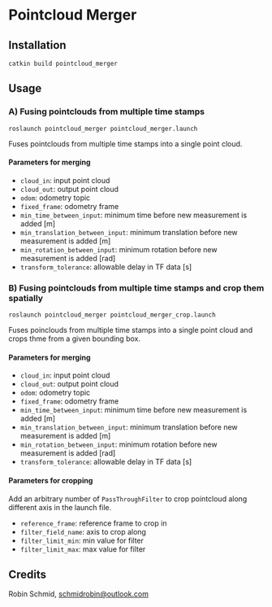# Pointcloud Merger

## Installation
``
catkin build pointcloud_merger
``

## Usage

### A) Fusing pointclouds from multiple time stamps
``
roslaunch pointcloud_merger pointcloud_merger.launch
``

Fuses pointclouds from multiple time stamps into a single point cloud.

#### Parameters for merging
* `cloud_in`: input point cloud
* `cloud_out`: output point cloud
* `odom`: odometry topic
* `fixed_frame`: odometry frame
* `min_time_between_input`: minimum time before new measurement is added [m]
* `min_translation_between_input`: minimum translation before new measurement is added [m]
* `min_rotation_between_input`: minimum rotation before new measurement is added [rad]
* `transform_tolerance`: allowable delay in TF data [s]

### B) Fusing pointclouds from multiple time stamps and crop them spatially
``
roslaunch pointcloud_merger pointcloud_merger_crop.launch
``

Fuses poinclouds from multiple time stamps into a single point cloud and crops thme from a given bounding box.

#### Parameters for merging
* `cloud_in`: input point cloud
* `cloud_out`: output point cloud
* `odom`: odometry topic
* `fixed_frame`: odometry frame
* `min_time_between_input`: minimum time before new measurement is added [m]
* `min_translation_between_input`: minimum translation before new measurement is added [m]
* `min_rotation_between_input`: minimum rotation before new measurement is added [rad]
* `transform_tolerance`: allowable delay in TF data [s]

#### Parameters for cropping
Add an arbitrary number of `PassThroughFilter` to crop pointcloud along different axis in the launch file.
* `reference_frame`: reference frame to crop in
* `filter_field_name`: axis to crop along
* `filter_limit_min`: min value for filter
* `filter_limit_max`: max value for filter

## Credits
Robin Schmid, schmidrobin@outlook.com

